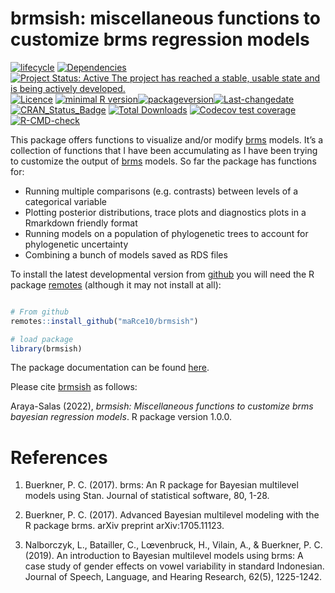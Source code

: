 brmsish: miscellaneous functions to customize brms regression models
================

<!-- README.md is generated from README.Rmd. Please edit that file -->
<!-- badges: start -->

[![lifecycle](https://lifecycle.r-lib.org/articles/figures/lifecycle-experimental.svg)](https://lifecycle.r-lib.org/articles/stages.html)
[![Dependencies](https://tinyverse.netlify.com/badge/brmsish)](https://cran.r-project.org/package=brmsish)
[![Project Status: Active The project has reached a stable, usable state
and is being actively
developed.](https://www.repostatus.org/badges/latest/active.svg)](https://www.repostatus.org/#active)
[![Licence](https://img.shields.io/badge/https://img.shields.io/badge/licence-GPL--2-blue.svg.svg)](https://www.gnu.org/licenses/gpl-3.0.en.html)
[![minimal R
version](https://img.shields.io/badge/R%3E%3D-%3E=%203.5.0-6666ff.svg)](https://cran.r-project.org/)[![packageversion](https://img.shields.io/badge/Package%20version-1.0.0-orange.svg?style=flat-square)](commits/develop)[![Last-changedate](https://img.shields.io/badge/last%20change-2023--02--24-yellowgreen.svg)](/commits/master)
[![CRAN_Status_Badge](https://www.r-pkg.org/badges/version/brmsish)](https://cran.r-project.org/package=brmsish)
[![Total
Downloads](https://cranlogs.r-pkg.org/badges/grand-total/brmsish)](https://cranlogs.r-pkg.org/badges/grand-total/brmsish)
[![Codecov test
coverage](https://codecov.io/gh/maRce10/ohun/branch/master/graph/badge.svg)](https://codecov.io/gh/maRce10/ohun?branch=master)[![R-CMD-check](https://github.com/maRce10/ohun/workflows/R-CMD-check/badge.svg)](https://github.com/maRce10/ohun/actions)
<!-- badges: end -->

This package offers functions to visualize and/or modify
[brms](https://paul-buerkner.github.io/brms/index.html) models. It’s a
collection of functions that I have been accumulating as I have been
trying to customize the output of
[brms](https://paul-buerkner.github.io/brms/index.html) models. So far
the package has functions for:

- Running multiple comparisons (e.g. contrasts) between levels of a
  categorical variable
- Plotting posterior distributions, trace plots and diagnostics plots in
  a Rmarkdown friendly format
- Running models on a population of phylogenetic trees to account for
  phylogenetic uncertainty
- Combining a bunch of models saved as RDS files

<!-- Unlike other packages for setting up research compendiums, `brmsish` has very simple functionality. Hence, users can focus on the research project itself rather than on learning how to use a new R package. -->

To install the latest developmental version from
[github](https://github.com/) you will need the R package
[remotes](https://cran.r-project.org/package=remotes) (although it may
not install at all):

``` r

# From github
remotes::install_github("maRce10/brmsish")

# load package
library(brmsish)
```

The package documentation can be found
[here](https://marce10.github.io/brmsish/).

Please cite [brmsish](https://marce10.github.io/brmsish/) as follows:

Araya-Salas (2022), *brmsish: Miscellaneous functions to customize brms
bayesian regression models*. R package version 1.0.0.

# References

1.  Buerkner, P. C. (2017). brms: An R package for Bayesian multilevel
    models using Stan. Journal of statistical software, 80, 1-28.

2.  Buerkner, P. C. (2017). Advanced Bayesian multilevel modeling with
    the R package brms. arXiv preprint arXiv:1705.11123.

3.  Nalborczyk, L., Batailler, C., Lœvenbruck, H., Vilain, A., &
    Buerkner, P. C. (2019). An introduction to Bayesian multilevel
    models using brms: A case study of gender effects on vowel
    variability in standard Indonesian. Journal of Speech, Language, and
    Hearing Research, 62(5), 1225-1242.
